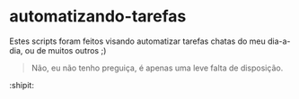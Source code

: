 # automatizando-tarefas

Estes scripts foram feitos visando automatizar tarefas chatas do meu dia-a-dia, ou de muitos outros ;)
> Não, eu não tenho preguiça, é apenas uma leve falta de disposição.


:shipit:
